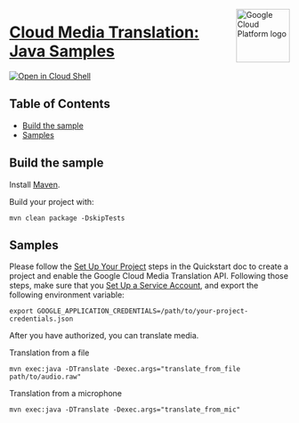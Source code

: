 [//]: # "This README.md file is auto-generated, all changes to this file will be lost."
[//]: # "To regenerate it, use `python -m synthtool`."
<img src="https://avatars2.githubusercontent.com/u/2810941?v=3&s=96" alt="Google Cloud Platform logo" title="Google Cloud Platform" align="right" height="96" width="96"/>

# [Cloud Media Translation: Java Samples](https://github.com/googleapis/java-mediatranslation)

[![Open in Cloud Shell][shell_img]][shell_link]



## Table of Contents

* [Build the sample](#build-the-sample)
* [Samples](#samples)


## Build the sample

Install [Maven](http://maven.apache.org/).

Build your project with:

```
mvn clean package -DskipTests
```

## Samples

Please follow the [Set Up Your Project](https://cloud.google.com/media-translation/docs/getting-started#set_up_your_project)
steps in the Quickstart doc to create a project and enable the Google Cloud
Media Translation API. Following those steps, make sure that you
[Set Up a Service Account](https://cloud.google.com/media-translation/docs/common/auth#set_up_a_service_account),
and export the following environment variable:

```
export GOOGLE_APPLICATION_CREDENTIALS=/path/to/your-project-credentials.json
```

After you have authorized, you can translate media.


Translation from a file
```
mvn exec:java -DTranslate -Dexec.args="translate_from_file path/to/audio.raw"
```

Translation from a microphone
```
mvn exec:java -DTranslate -Dexec.args="translate_from_mic"
```

[shell_img]: https://gstatic.com/cloudssh/images/open-btn.png
[shell_link]: https://console.cloud.google.com/cloudshell/open?git_repo=https://github.com/googleapis/java-mediatranslation&page=editor&open_in_editor=samples/snippets/README.md
[product-docs]: https://cloud.google.com/mediatranslation/docs/